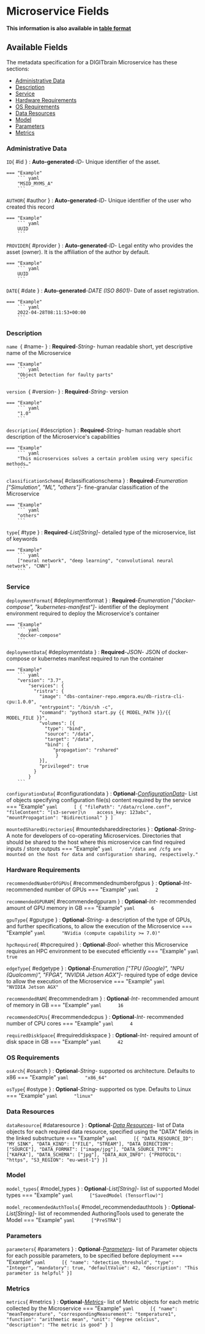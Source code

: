 <style>
  .md-content__button {
    display: none;
  }
</style>
# Microservice Fields

**This information is also available in [table format](/tables/microservice/)**


## Available Fields 

The metadata specification for a DIGITbrain Microservice
has these sections:

- [Administrative Data](#administrative-data)
- [Description](#description)
- [Service](#service)
- [Hardware Requirements](#hardware-requirements)
- [OS Requirements](#os-requirements)
- [Data Resources](#data-resources)
- [Model](#model)
- [Parameters](#parameters)
- [Metrics](#metrics)


### Administrative Data


`ID`{ #id }
:   **Auto-generated**-*ID*- Unique identifier of the asset.

    === "Example"
        ``` yaml     
        "MSID_MYMS_A"
        ```

`AUTHOR`{ #author }
:   **Auto-generated**-*ID*- Unique identifier of the user who created this record

    === "Example"
        ``` yaml     
        UUID
        ```

`PROVIDER`{ #provider }
:   **Auto-generated**-*ID*- Legal entity who provides the asset (owner). It is the affiliation of the author by default.

    === "Example"
        ``` yaml     
        UUID
        ```

`DATE`{ #date }
:   **Auto-generated**-*DATE (ISO 8601)*- Date of asset registration.

    === "Example"
        ``` yaml     
        2022-04-28T08:11:53+00:00
        ```


### Description


`name `{ #name- }
:   **Required**-*String*- human readable short, yet descriptive name of the Microservice

    === "Example"
        ``` yaml     
        "Object Detection for faulty parts"
        ```

`version `{ #version- }
:   **Required**-*String*- version

    === "Example"
        ``` yaml     
        "1.0"
        ```

`description`{ #description }
:   **Required**-*String*- human readable short description of the Microservice's capabilities

    === "Example"
        ``` yaml     
        "This microservices solves a certain problem using very specific methods…"
        ```

`classificationSchema`{ #classificationschema }
:   **Required**-*Enumeration ["Simulation", "ML", "others"]*- fine-granular classification of the Microservice

    === "Example"
        ``` yaml     
        "others"
        ```

`type`{ #type }
:   **Required**-*List[String]*- detailed type of the microservice, list of keywords

    === "Example"
        ``` yaml     
        ["neural network", "deep learning", "convolutional neural network", "CNN"]
        ```


### Service


`deploymentFormat`{ #deploymentformat }
:   **Required**-*Enumeration ["docker-compose", "kubernetes-manifest"]*- identifier of the deployment environment required to deploy the Microservice's container

    === "Example"
        ``` yaml     
        "docker-compose"
        ```

`deploymentData`{ #deploymentdata }
:   **Required**-*JSON*- JSON of docker-compose or kubernetes manifest required to run the container

    === "Example"
        ``` yaml     
        "version": "3.7",
            "services": {
              "ristra": {
                "image": "dbs-container-repo.emgora.eu/db-ristra-cli-cpu:1.0.0",
                "entrypoint": "/bin/sh -c",
                "command": "python3 start.py {{ MODEL_PATH }}/{{ MODEL_FILE }}",
                "volumes": [{
                  "type": "bind",
                  "source": "/data",
                  "target": "/data",
                  "bind": {
                     "propagation": "rshared"
            	      }
                }],
                "privileged": true
              }
            }
        ```

`configurationData`{ #configurationdata }
:   **Optional**-*[ConfigurationData](../configurationdata.md)*- List of objects specifying configuration file(s) content required by the service
    === "Example"
        ``` yaml     
        [ {
                "filePath": "/data/rclone.conf",
                "fileContent": "[s3-server]\n    access_key: 123abc",
                "mountPropagation": "Bidirectional"
            } ]
        ```

`mountedSharedDirectories`{ #mountedshareddirectories }
:   **Optional**-*String*- A note for developers of co-operating Microservices. Directories that should be shared to the host where this microservice can find required inputs / store outputs
    === "Example"
        ``` yaml     
        "/data and /cfg are mounted on the host for data and configuration sharing, respectively."
        ```


### Hardware Requirements


`recommendedNumberOfGPUs`{ #recommendednumberofgpus }
:   **Optional**-*Int*- recommended number of GPUs
    === "Example"
        ``` yaml     
        2
        ```

`recommendedGPURAM`{ #recommendedgpuram }
:   **Optional**-*Int*- recommended amount of GPU memory in GB
    === "Example"
        ``` yaml     
        6
        ```

`gpuType`{ #gputype }
:   **Optional**-*String*- a description of the type of GPUs, and further specifications, to allow the execution of the Microservice
    === "Example"
        ``` yaml     
        "NVidia (compute capability >= 7.0)"
        ```

`hpcRequired`{ #hpcrequired }
:   **Optional**-*Bool*- whether this Microservice requires an HPC environment to be executed efficiently
    === "Example"
        ``` yaml     
        true
        ```

`edgeType`{ #edgetype }
:   **Optional**-*Enumeration ["TPU (Google)", "NPU (Qualcomm)", "FPGA", "NVIDIA Jetson AGX"]*- required type of edge device to allow the execution of the Microservice
    === "Example"
        ``` yaml     
        "NVIDIA Jetson AGX"
        ```

`recommendedRAM`{ #recommendedram }
:   **Optional**-*Int*- recommended amount of memory in GB
    === "Example"
        ``` yaml     
        16
        ```

`recommendedCPUs`{ #recommendedcpus }
:   **Optional**-*Int*- recommended number of CPU cores
    === "Example"
        ``` yaml     
        4
        ```

`requiredDiskSpace`{ #requireddiskspace }
:   **Optional**-*Int*- required amount of disk space in GB
    === "Example"
        ``` yaml     
        42
        ```


### OS Requirements


`osArch`{ #osarch }
:   **Optional**-*String*- supported os architecture. Defaults to x86
    === "Example"
        ``` yaml     
        "x86_64"
        ```

`osType`{ #ostype }
:   **Optional**-*String*- supported os type. Defaults to Linux
    === "Example"
        ``` yaml     
        "linux"
        ```


### Data Resources


`dataResource`{ #dataresource }
:   **Optional**-*[Data Resources](../data_resources.md)*- list of Data objects for each required data resource, specified using the "DATA" fields in the linked substructure
    === "Example"
        ``` yaml     
        [{
                "DATA_RESOURCE_ID": "MY_SINK",
                "DATA_KIND": ["FILE", "STREAM"],
                "DATA_DIRECTION": ["SOURCE"],
                "DATA_FORMAT": ["image/jpg"],
                "DATA_SOURCE_TYPE": ["KAFKA"],
                "DATA_SCHEMA": ["jpg"],
                "DATA_AUX_INFO": {"PROTOCOL": "https", "S3_REGION": "eu-west-1"}
            }]
        ```


### Model


`model_types`{ #model_types }
:   **Optional**-*List[String]*- list of supported Model types
    === "Example"
        ``` yaml     
        ["SavedModel (Tensorflow)"]
        ```

`model_recommendedAuthTools`{ #model_recommendedauthtools }
:   **Optional**-*List[String]*- list of recommended AuthoringTools used to generate the Model
    === "Example"
        ``` yaml     
        ["PreSTRA"]
        ```


### Parameters


`parameters`{ #parameters }
:   **Optional**-*[Parameters](../parameters.md)*- list of Parameter objects for each possible parameters, to be specified before deployment
    === "Example"
        ``` yaml     
        [{
                "name": "detection_threshold",
                "type": "Integer",
                "mandatory": true,
                "defaultValue": 42,
                "description": "This parameter is helpful"
            }]
        ```


### Metrics


`metrics`{ #metrics }
:   **Optional**-*[Metrics](../metrics.md)*- list of Metric objects for each metric collected by the Microservice
    === "Example"
        ``` yaml     
        [{
                "name": "meanTemperature",
                "correspondingMeasurement": "temperature1",
                "function": "arithmetic mean",
                "unit": "degree celcius",
                "description": "The metric is good"
            } ]
        ```
